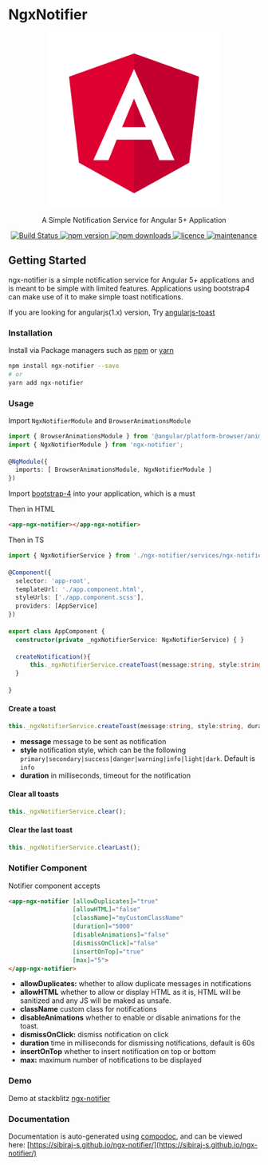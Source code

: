 # NgxNotifier

<p align="center">
  <a href="https://github.com/Sibiraj-S/ngx-notifier">
   <img src="https://raw.githubusercontent.com/Sibiraj-S/ngx-notifier/master/src/assets/angular.png" alt="angular" width="350">
  </a>
</p>
<p align="center">A Simple Notification Service for Angular 5+ Application</p>
<p align="center">
  <a href="https://travis-ci.org/Sibiraj-S/ngx-notifier">
    <img alt="Build Status" src="https://travis-ci.org/Sibiraj-S/ngx-notifier.svg?branch=master">
  </a>
  <a href="https://www.npmjs.com/package/ngx-notifier">
    <img alt="npm version" src="https://img.shields.io/npm/v/ngx-notifier.svg">
  </a>
  <a href="https://www.npmjs.com/package/ngx-notifier">
    <img alt="npm downloads" src="https://img.shields.io/npm/dm/ngx-notifier.svg">
  </a>
  <a href="https://github.com/Sibiraj-S/ngx-notifier/blob/master/LICENSE">
    <img alt="licence" src="https://img.shields.io/npm/l/ngx-notifier.svg">
  </a>
  <a href="https://github.com/Sibiraj-S/ngx-notifier/">
    <img alt="maintenance" src="https://img.shields.io/badge/maintained%20%3F-no-red.svg">
  </a>
</p>

## Getting Started

ngx-notifier is a simple notification service for Angular 5+ applications and is meant to be simple with limited features. Applications using bootstrap4 can make use of it to make simple toast notifications.

If you are looking for angularjs(1.x) version, Try [angularjs-toast][angularjs-toast]

### Installation

Install via Package managers such as [npm][npm] or [yarn][yarn]

```bash
npm install ngx-notifier --save
# or
yarn add ngx-notifier
```

### Usage

Import `NgxNotifierModule` and `BrowserAnimationsModule`

```typescript
import { BrowserAnimationsModule } from '@angular/platform-browser/animations';
import { NgxNotifierModule } from 'ngx-notifier';

@NgModule({
  imports: [ BrowserAnimationsModule, NgxNotifierModule ]
})
```

Import [bootstrap-4][Bootstrap4] into your application, which is a must

Then in HTML

```html
<app-ngx-notifier></app-ngx-notifier>
```

Then in TS

```typescript
import { NgxNotifierService } from './ngx-notifier/services/ngx-notifier.service';

@Component({
  selector: 'app-root',
  templateUrl: './app.component.html',
  styleUrls: ['./app.component.scss'],
  providers: [AppService]
})

export class AppComponent {
  constructor(private _ngxNotifierService: NgxNotifierService) { }

  createNotification(){
      this._ngxNotifierService.createToast(message:string, style:string, duration: number);
  }

}
```

#### Create a toast

```typescript
this._ngxNotifierService.createToast(message:string, style:string, duration: number);
```

* **message** message to be sent as notification
* **style** notification style, which can be the following `primary|secondary|success|danger|warning|info|light|dark`. Default is `info`
* **duration** in milliseconds, timeout for the notification

#### Clear all toasts

```typescript
this._ngxNotifierService.clear();
```

#### Clear the last toast

```typescript
this._ngxNotifierService.clearLast();
```

### Notifier Component

Notifier component accepts

```html
<app-ngx-notifier [allowDuplicates]="true"
                  [allowHTML]="false"
                  [className]="myCustomClassName"
                  [duration]="5000"
                  [disableAnimations]="false"
                  [dismissOnClick]="false"
                  [insertOnTop]="true"
                  [max]="5">
</app-ngx-notifier>
```

* **allowDuplicates:** whether to allow duplicate messages in notifications
* **allowHTML** whether to allow or display HTML as it is, HTML will be sanitized and any JS will be maked as unsafe.
* **className** custom class for notifications
* **disableAnimations** whether to enable or disable animations for the toast.
* **dismissOnClick:** dismiss notification on click
* **duration** time in milliseconds for dismissing notifications, default is 60s
* **insertOnTop** whether to insert notification on top or bottom
* **max:** maximum number of notifications to be displayed

### Demo

Demo at stackblitz [ngx-notifier](https://ngx-notifier.stackblitz.io)

### Documentation

Documentation is auto-generated using [compodoc][compodoc], and can be viewed here: [https://sibiraj-s.github.io/ngx-notifier/](https://sibiraj-s.github.io/ngx-notifier/)

[npm]: https://www.npmjs.com/
[yarn]: https://yarnpkg.com/lang/en/
[github]: https://sibiraj-s.github.io/
[angularjs-toast]: https://github.com/Sibiraj-S/angularjs-toast
[wiki]: https://github.com/Sibiraj-S/ngx-notifier/wiki/ngx-notifier
[Bootstrap4]: https://github.com/twbs/bootstrap
[compodoc]: https://compodoc.github.io/website/
